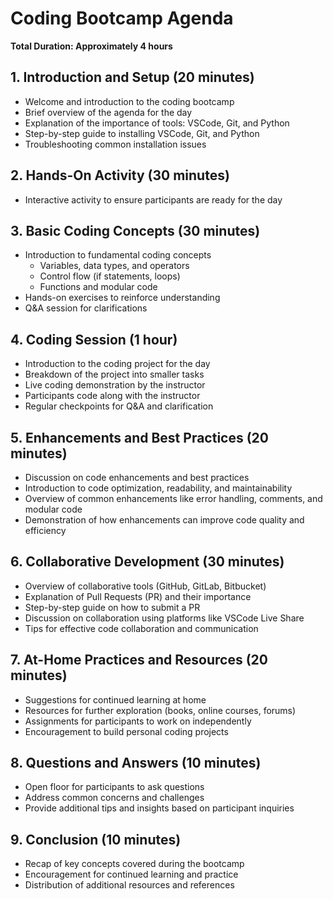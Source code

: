 # Coding Bootcamp Agenda

**Total Duration: Approximately 4 hours**

## 1. Introduction and Setup (20 minutes)
   - Welcome and introduction to the coding bootcamp
   - Brief overview of the agenda for the day
   - Explanation of the importance of tools: VSCode, Git, and Python
   - Step-by-step guide to installing VSCode, Git, and Python
   - Troubleshooting common installation issues

## 2. Hands-On Activity (30 minutes)
   - Interactive activity to ensure participants are ready for the day


## 3. Basic Coding Concepts (30 minutes)
   - Introduction to fundamental coding concepts
      - Variables, data types, and operators
      - Control flow (if statements, loops)
      - Functions and modular code
   - Hands-on exercises to reinforce understanding
   - Q&A session for clarifications

## 4. Coding Session (1 hour)
   - Introduction to the coding project for the day
   - Breakdown of the project into smaller tasks
   - Live coding demonstration by the instructor
   - Participants code along with the instructor
   - Regular checkpoints for Q&A and clarification

## 5. Enhancements and Best Practices (20 minutes)
   - Discussion on code enhancements and best practices
   - Introduction to code optimization, readability, and maintainability
   - Overview of common enhancements like error handling, comments, and modular code
   - Demonstration of how enhancements can improve code quality and efficiency

## 6. Collaborative Development (30 minutes)
   - Overview of collaborative tools (GitHub, GitLab, Bitbucket)
   - Explanation of Pull Requests (PR) and their importance
   - Step-by-step guide on how to submit a PR
   - Discussion on collaboration using platforms like VSCode Live Share
   - Tips for effective code collaboration and communication

## 7. At-Home Practices and Resources (20 minutes)
   - Suggestions for continued learning at home
   - Resources for further exploration (books, online courses, forums)
   - Assignments for participants to work on independently
   - Encouragement to build personal coding projects

## 8. Questions and Answers (10 minutes)
   - Open floor for participants to ask questions
   - Address common concerns and challenges
   - Provide additional tips and insights based on participant inquiries

## 9. Conclusion (10 minutes)
   - Recap of key concepts covered during the bootcamp
   - Encouragement for continued learning and practice
   - Distribution of additional resources and references
